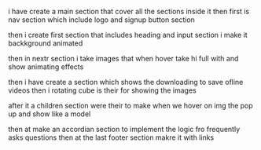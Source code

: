 i have create a main section that cover all the sections inside it 
then first is nav section which include logo and signup button section

then i create first section that includes heading and input section i make it backkground animated 

then in nextr section i take images that when hover take hi full with and show animating effects 

then i have create a section which shows the downloading to save ofline videos 
then i rotating cube is their for showing the images

after it a children section were  their to make when we hover on img the pop up and show like a model

then at make an accordian section to implement the logic fro frequently asks questions 
then at the last footer section makre it with links 